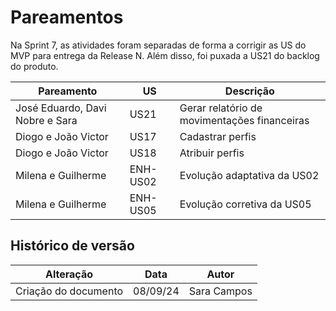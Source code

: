 # Pareamentos

Na Sprint 7, as atividades foram separadas de forma a corrigir as US do MVP para entrega da Release N. Além disso, foi puxada a US21 do backlog do produto.

| Pareamento                      | US       | Descrição                                    |
| ------------------------------- | -------- | -------------------------------------------- |
| José Eduardo, Davi Nobre e Sara | US21     | Gerar relatório de movimentações financeiras |
| Diogo e João Victor             | US17     | Cadastrar perfis                             |
| Diogo e João Victor             | US18     | Atribuir perfis                              |
| Milena e Guilherme              | ENH-US02 | Evolução adaptativa da US02                  |
| Milena e Guilherme              | ENH-US05 | Evolução corretiva da US05                   |

## Histórico de versão

| Alteração            | Data     | Autor       |
| -------------------- | -------- | ----------- |
| Criação do documento | 08/09/24 | Sara Campos |
